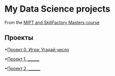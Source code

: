 # My Data Science projects

From the [MIPT and SkillFactory Masters course](https://new.skillfactory.ru/data-science-machine-learning-mipt?ysclid=lnc3fql1ou102509061)

## Проекты 

*[Проект 0. Игра: Угадай число](https://github.com/Alena0896/sf_data_science/tree/main/Project_0)

*[Проект 1. ______]()

*[Проект 2. ______]()